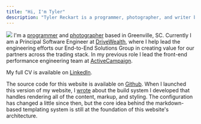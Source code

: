 ```yaml
---
title: "Hi, I'm Tyler"
description: "Tyler Reckart is a programmer, photographer, and writer based in Greenville, SC."
---
```

<img class="inline--image-wrap" src="https://s3.us-east-2.amazonaws.com/reckart.blog-images/20220619-L1003067-min.JPG"> I'm a [programmer](https://github.com/tylerreckart) and [photographer](/photos) based in Greenville, SC. Currently I am a Principal Software Engineer at [DriveWealth](https://drivewealth.com), where I help lead the engineering efforts our End-to-End Solutions Group in creating value for our partners across the trading stack. In my previous role I lead the front-end performance engineering team at [ActiveCampaign](https://activecampaign.com).

My full CV is available on [LinkedIn](https://linkedin.com/in/tylerreckart).

The source code for this website is available on [Github](https://github.com/tylerreckart/reckart.blog). When I launched this version of my website, I [wrote](/posts/starting-over) about the build system I developed that handles rendering all of the content, markup, and styling. The configuration has changed a little since then, but the core idea behind the markdown-based templating system is still at the foundation of this website's architecture.
